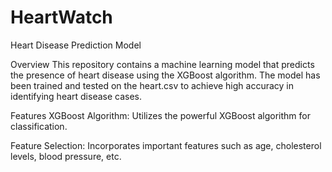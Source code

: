 # HeartWatch
Heart Disease Prediction Model

Overview
This repository contains a machine learning model that predicts the presence of heart disease using the XGBoost algorithm. The model has been trained and tested on the heart.csv to achieve high accuracy in identifying heart disease cases.

Features
XGBoost Algorithm: Utilizes the powerful XGBoost algorithm for classification.

Feature Selection: Incorporates important features such as age, cholesterol levels, blood pressure, etc.

